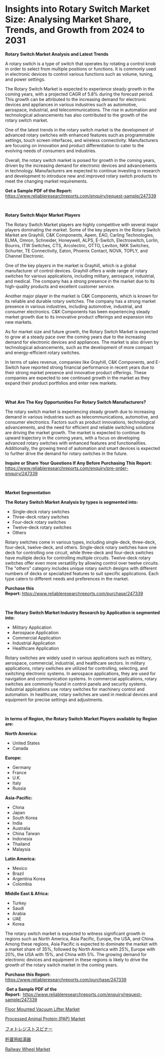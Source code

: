 <p><h1>Insights into Rotary Switch Market Size: Analysing Market Share, Trends, and Growth from 2024 to 2031</h1></p><p><strong>Rotary Switch Market Analysis and Latest Trends</strong></p>
<p><p>A rotary switch is a type of switch that operates by rotating a control knob in order to select from multiple positions or functions. It is commonly used in electronic devices to control various functions such as volume, tuning, and power settings.</p><p>The Rotary Switch Market is expected to experience steady growth in the coming years, with a projected CAGR of 5.8% during the forecast period. This growth can be attributed to the increasing demand for electronic devices and appliances in various industries such as automotive, aerospace, industrial, and telecommunications. The rise in automation and technological advancements has also contributed to the growth of the rotary switch market.</p><p>One of the latest trends in the rotary switch market is the development of advanced rotary switches with enhanced features such as programmable settings, touch screen interfaces, and wireless connectivity. Manufacturers are focusing on innovation and product differentiation to cater to the evolving needs of consumers and industries.</p><p>Overall, the rotary switch market is poised for growth in the coming years, driven by the increasing demand for electronic devices and advancements in technology. Manufacturers are expected to continue investing in research and development to introduce new and improved rotary switch products to meet the changing market requirements.</p></p>
<p><strong>Get a Sample PDF of the Report:&nbsp;</strong> <a href="https://www.reliableresearchreports.com/enquiry/request-sample/247339">https://www.reliableresearchreports.com/enquiry/request-sample/247339</a></p>
<p>&nbsp;</p>
<p><strong>Rotary Switch Major Market Players</strong></p>
<p><p>The Rotary Switch Market players are highly competitive with several major players dominating the market. Some of the key players in the Rotary Switch Market are Grayhill, C&K Components, Apem, EAO, Carling Technologies, ELMA, Omron, Schneider, Honeywell, ALPS, E-Switch, Electroswitch, Lorlin, Bourns, ITW Switches, CTS, Arcolectric, OTTO, Leviton, NKK Switches, Schurter, TE Connectivity, Eaton, Phoenix Contact, NOVA, TOPLY, and Channel Electronic.</p><p>One of the key players in the market is Grayhill, which is a global manufacturer of control devices. Grayhill offers a wide range of rotary switches for various applications, including military, aerospace, industrial, and medical. The company has a strong presence in the market due to its high-quality products and excellent customer service.</p><p>Another major player in the market is C&K Components, which is known for its reliable and durable rotary switches. The company has a strong market presence in various industries, including automotive, industrial, and consumer electronics. C&K Components has been experiencing steady market growth due to its innovative product offerings and expansion into new markets.</p><p>As for market size and future growth, the Rotary Switch Market is expected to grow at a steady pace over the coming years due to the increasing demand for electronic devices and appliances. The market is also driven by technological advancements, such as the development of more compact and energy-efficient rotary switches.</p><p>In terms of sales revenue, companies like Grayhill, C&K Components, and E-Switch have reported strong financial performance in recent years due to their strong market presence and innovative product offerings. These companies are expected to see continued growth in the market as they expand their product portfolios and enter new markets.</p></p>
<p>&nbsp;</p>
<p><strong>What Are The Key Opportunities For Rotary Switch Manufacturers?</strong></p>
<p><p>The rotary switch market is experiencing steady growth due to increasing demand in various industries such as telecommunications, automotive, and consumer electronics. Factors such as product innovations, technological advancements, and the need for efficient and reliable switching solutions are driving the market growth. The market is expected to continue its upward trajectory in the coming years, with a focus on developing advanced rotary switches with enhanced features and functionalities. Additionally, the growing trend of automation and smart devices is expected to further drive the demand for rotary switches in the future.</p></p>
<p><strong>Inquire or Share Your Questions If Any Before Purchasing This Report:</strong> <a href="https://www.reliableresearchreports.com/enquiry/pre-order-enquiry/247339">https://www.reliableresearchreports.com/enquiry/pre-order-enquiry/247339</a></p>
<p>&nbsp;</p>
<p><strong>Market Segmentation</strong></p>
<p><strong>The Rotary Switch Market Analysis by types is segmented into:</strong></p>
<p><ul><li>Single-deck rotary switches</li><li>Three-deck rotary switches</li><li>Four-deck rotary switches</li><li>Twelve-deck rotary switches</li><li>Others</li></ul></p>
<p><p>Rotary switches come in various types, including single-deck, three-deck, four-deck, twelve-deck, and others. Single-deck rotary switches have one deck for controlling one circuit, while three-deck and four-deck switches have multiple decks for controlling multiple circuits. Twelve-deck rotary switches offer even more versatility by allowing control over twelve circuits. The "others" category includes unique rotary switch designs with different numbers of decks or specialized features to suit specific applications. Each type caters to different needs and preferences in the market.</p></p>
<p><strong>Purchase this Report:&nbsp;</strong><a href="https://www.reliableresearchreports.com/purchase/247339">https://www.reliableresearchreports.com/purchase/247339</a></p>
<p>&nbsp;</p>
<p><strong>The Rotary Switch Market Industry Research by Application is segmented into:</strong></p>
<p><ul><li>Military Application</li><li>Aerospace Application</li><li>Commercial Application</li><li>Industrial Application</li><li>Healthcare Application</li></ul></p>
<p><p>Rotary switches are widely used in various applications such as military, aerospace, commercial, industrial, and healthcare sectors. In military applications, rotary switches are utilized for controlling, selecting, and switching electronic systems. In aerospace applications, they are used for navigation and communication systems. In commercial applications, rotary switches are commonly found in control panels and security systems. Industrial applications use rotary switches for machinery control and automation. In healthcare, rotary switches are used in medical devices and equipment for precise settings and adjustments.</p></p>
<p>&nbsp;</p>
<p><strong>In terms of Region, the Rotary Switch Market Players available by Region are:</strong></p>
<p>
    <p> <strong> North America: </strong>
        <ul>
            <li>United States</li>
            <li>Canada</li>
        </ul>
        </p> 
    <p> <strong> Europe: </strong>
        <ul>
            <li>Germany</li>
            <li>France</li>
            <li>U.K.</li>
            <li>Italy</li>
            <li>Russia</li>
        </ul>
        </p> 
    <p> <strong> Asia-Pacific: </strong>
        <ul>
            <li>China</li>
            <li>Japan</li>
            <li>South Korea</li>
            <li>India</li>
            <li>Australia</li>
            <li>China Taiwan</li>
            <li>Indonesia</li>
            <li>Thailand</li>
            <li>Malaysia</li>
        </ul>
        </p> 
    <p> <strong> Latin America: </strong>
        <ul>
            <li>Mexico</li>
            <li>Brazil</li>
            <li>Argentina Korea</li>
            <li>Colombia</li>
        </ul>
        </p> 
    <p> <strong> Middle East & Africa: </strong>
        <ul>
            <li>Turkey</li>
            <li>Saudi</li>
            <li>Arabia</li>
            <li>UAE</li>
            <li>Korea</li>
        </ul>
    </p>
    </p>
<p><p>The rotary switch market is expected to witness significant growth in regions such as North America, Asia Pacific, Europe, the USA, and China. Among these regions, Asia Pacific is expected to dominate the market with a market share of 35%, followed by North America with 25%, Europe with 20%, the USA with 15%, and China with 5%. The growing demand for electronic devices and equipment in these regions is likely to drive the growth of the rotary switch market in the coming years.</p></p>
<p><strong>Purchase this Report: </strong><a href="https://www.reliableresearchreports.com/purchase/247339">https://www.reliableresearchreports.com/purchase/247339</a></p>
<p>&nbsp;<strong>Get a Sample PDF of the Report:&nbsp;&nbsp;</strong><a href="https://www.reliableresearchreports.com/enquiry/request-sample/247339">https://www.reliableresearchreports.com/enquiry/request-sample/247339</a></p>
<p><strong></strong></p>
<p><p><a href="https://funky-papaya-cf4.notion.site/Floor-Mounted-Vacuum-Lifter-Market-Size-Growing-and-Forecasted-for-period-from-2024-2031-and-provi-71e46580ceb9456f87c1c30fbc50af8f">Floor Mounted Vacuum Lifter Market</a></p><p><a href="https://github.com/josesg55/Market-Research-Report-List-1/blob/main/processed-animal-protein-pap-market.md">Processed Animal Protein (PAP) Market</a></p><p><a href="https://medium.com/@jermainecrona2023/%E5%86%99%E7%9C%9F%E3%83%AC%E3%82%B8%E3%82%B9%E3%83%88%E3%82%B9%E3%83%94%E3%83%8A%E3%83%BC%E3%83%9E%E3%83%BC%E3%82%B1%E3%83%83%E3%83%88%E3%81%AF-2031%E5%B9%B4%E3%81%BE%E3%81%A7%E3%81%AE%E5%B8%82%E5%A0%B4%E3%82%B7%E3%82%A7%E3%82%A2-%E3%82%B5%E3%82%A4%E3%82%BA-%E4%BA%88%E6%B8%AC%E3%82%92%E9%87%8D%E7%82%B9%E3%81%AB%E5%AF%BE%E8%B1%A1%E3%81%A8%E3%81%97%E3%81%A6%E3%81%84%E3%81%BE%E3%81%99-88fadf6e378a">フォトレジストスピナー</a></p><p><a href="https://medium.com/@jermainecrona2023/%E8%B2%AF%E8%94%B5%E5%BC%8F%E7%B5%A6%E6%B9%AF%E6%A9%9F%E3%81%AE%E5%B8%82%E5%A0%B4%E5%8B%95%E5%90%91%E3%81%A8%E5%B8%82%E5%A0%B4%E5%88%86%E6%9E%90-2024%E5%B9%B4%E3%81%8B%E3%82%892031%E5%B9%B4%E3%81%BE%E3%81%A7%E3%81%AE%E4%BA%88%E6%B8%AC-4c1fcee2b099">貯蔵用給湯器</a></p><p><a href="https://github.com/mancsybtousav/Market-Research-Report-List-1/blob/main/railway-wheel-market.md">Railway Wheel Market</a></p></p>